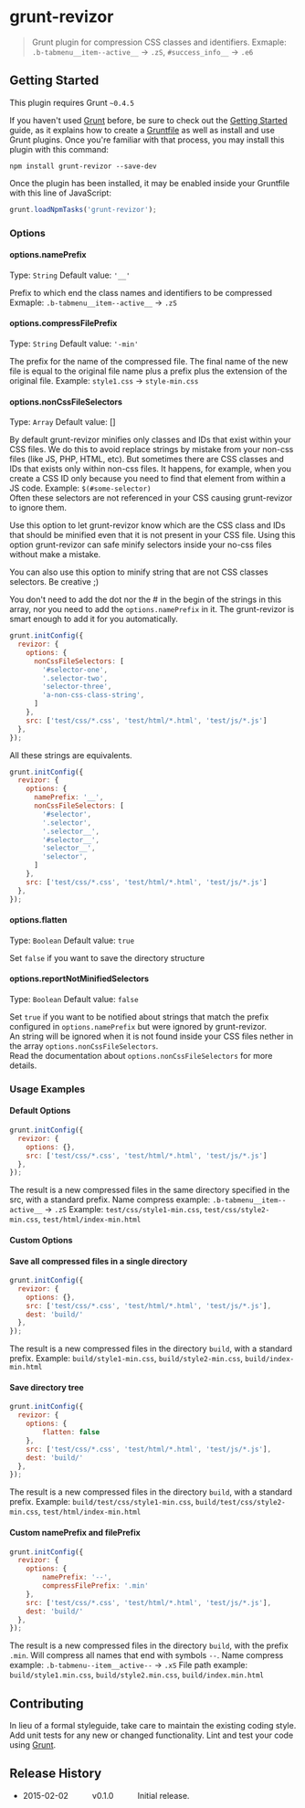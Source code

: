 # grunt-revizor

> Grunt plugin for compression CSS classes and identifiers.
Exmaple: `.b-tabmenu__item--active__` -> `.zS`, `#success_info__` -> `.e6`

## Getting Started
This plugin requires Grunt `~0.4.5`

If you haven't used [Grunt](http://gruntjs.com/) before, be sure to check out the [Getting Started](http://gruntjs.com/getting-started) guide, as it explains how to create a [Gruntfile](http://gruntjs.com/sample-gruntfile) as well as install and use Grunt plugins. Once you're familiar with that process, you may install this plugin with this command:

```shell
npm install grunt-revizor --save-dev
```

Once the plugin has been installed, it may be enabled inside your Gruntfile with this line of JavaScript:

```js
grunt.loadNpmTasks('grunt-revizor');
```

### Options

#### options.namePrefix
Type: `String`
Default value: `'__'`

Prefix to which end the class names and identifiers to be compressed
Exmaple: `.b-tabmenu__item--active__` -> `.zS`

#### options.compressFilePrefix
Type: `String`
Default value: `'-min'`

The prefix for the name of the compressed file. The final name of the new file is equal to the original file name plus a prefix plus the extension of the original file.
Example: `style1.css` -> `style-min.css`

#### options.nonCssFileSelectors
Type: `Array`
Default value: []

By default grunt-revizor minifies only classes and IDs that exist within your CSS files. We do this to avoid replace
strings by mistake from your non-css files (like JS, PHP, HTML, etc).
But sometimes there are CSS classes and IDs that exists only within non-css files. It happens, for example, when you 
create a CSS ID only because you need to find that element from within a JS code. Example: `$(#some-selector)`    
Often these selectors are not referenced in your CSS causing grunt-revizor to ignore them.

Use this option to let grunt-revizor know which are the CSS class and IDs that should be minified even that it is not present in your CSS file.
Using this option grunt-revizor can safe minify selectors inside your no-css files without make a mistake.

You can also use this option to minify string that are not CSS classes selectors. Be creative ;)

You don't need to add the dot nor the # in the begin of the strings in this array, nor you need to add the `options.namePrefix`
in it. The grunt-revizor is smart enough to add it for you automatically.

```js
grunt.initConfig({
  revizor: {
    options: {
      nonCssFileSelectors: [
        '#selector-one',
        '.selector-two',
        'selector-three',
        'a-non-css-class-string',
      ]
    },
    src: ['test/css/*.css', 'test/html/*.html', 'test/js/*.js']
  },
});
```

All these strings are equivalents.   
```js
grunt.initConfig({
  revizor: {
    options: {
      namePrefix: '__',
      nonCssFileSelectors: [
        '#selector',
        '.selector',
        '.selector__',
        '#selector__',
        'selector__',
        'selector',
      ]
    },
    src: ['test/css/*.css', 'test/html/*.html', 'test/js/*.js']
  },
});
```

#### options.flatten
Type: `Boolean`
Default value: `true`

Set `false` if you want to save the directory structure

#### options.reportNotMinifiedSelectors
Type: `Boolean`
Default value: `false`

Set `true` if you want to be notified about strings that match the prefix configured in `options.namePrefix` but 
were ignored by grunt-revizor.   
An string will be ignored when it is not found inside your CSS files nether in the array `options.nonCssFileSelectors`.   
Read the documentation about `options.nonCssFileSelectors` for more details.


### Usage Examples

#### Default Options

```js
grunt.initConfig({
  revizor: {
    options: {},
    src: ['test/css/*.css', 'test/html/*.html', 'test/js/*.js']
  },
});
```
The result is a new compressed files in the same directory specified in the src, with a standard prefix.
Name compress example: `.b-tabmenu__item--active__` -> `.zS`
Example: `test/css/style1-min.css`, `test/css/style2-min.css`, `test/html/index-min.html`


#### Custom Options
#### Save all compressed files in a single directory
```js
grunt.initConfig({
  revizor: {
    options: {},
    src: ['test/css/*.css', 'test/html/*.html', 'test/js/*.js'],
    dest: 'build/'
  },
});
```
The result is a new compressed files in the directory `build`, with a standard prefix.
Example: `build/style1-min.css`, `build/style2-min.css`, `build/index-min.html`

#### Save directory tree
```js
grunt.initConfig({
  revizor: {
    options: {
        flatten: false
    },
    src: ['test/css/*.css', 'test/html/*.html', 'test/js/*.js'],
    dest: 'build/'
  },
});
```
The result is a new compressed files in the directory `build`, with a standard prefix.
Example: `build/test/css/style1-min.css`, `build/test/css/style2-min.css`, `test/html/index-min.html`

#### Custom namePrefix and filePrefix
```js
grunt.initConfig({
  revizor: {
    options: {
        namePrefix: '--',
        compressFilePrefix: '.min'
    },
    src: ['test/css/*.css', 'test/html/*.html', 'test/js/*.js'],
    dest: 'build/'
  },
});
```
The result is a new compressed files in the directory `build`, with the prefix `.min`. Will compress all names that end with symbols `--`.
Name compress example: `.b-tabmenu--item__active--` -> `.xS`
File path example: `build/style1.min.css`, `build/style2.min.css`, `build/index.min.html`

## Contributing
In lieu of a formal styleguide, take care to maintain the existing coding style. Add unit tests for any new or changed functionality. Lint and test your code using [Grunt](http://gruntjs.com/).

## Release History
 * 2015-02-02   v0.1.0   Initial release.
